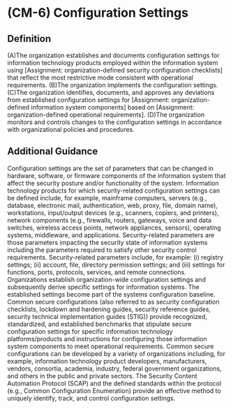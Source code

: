
# (CM-6) Configuration Settings

## Definition

(A)The organization establishes and documents configuration settings for information technology products employed within the information system using [Assignment: organization-defined security configuration checklists] that reflect the most restrictive mode consistent with operational requirements.
(B)The organization implements the configuration settings.
(C)The organization identifies, documents, and approves any deviations from established configuration settings for [Assignment: organization-defined information system components] based on [Assignment: organization-defined operational requirements].
(D)The organization monitors and controls changes to the configuration settings in accordance with organizational policies and procedures.

## Additional Guidance

Configuration settings are the set of parameters that can be changed in hardware, software, or firmware components of the information system that affect the security posture and/or functionality of the system. Information technology products for which security-related configuration settings can be defined include, for example, mainframe computers, servers (e.g., database, electronic mail, authentication, web, proxy, file, domain name), workstations, input/output devices (e.g., scanners, copiers, and printers), network components (e.g., firewalls, routers, gateways, voice and data switches, wireless access points, network appliances, sensors), operating systems, middleware, and applications. Security-related parameters are those parameters impacting the security state of information systems including the parameters required to satisfy other security control requirements. Security-related parameters include, for example: (i) registry settings; (ii) account, file, directory permission settings; and (iii) settings for functions, ports, protocols, services, and remote connections. Organizations establish organization-wide configuration settings and subsequently derive specific settings for information systems. The established settings become part of the systems configuration baseline. Common secure configurations (also referred to as security configuration checklists, lockdown and hardening guides, security reference guides, security technical implementation guides (STIG)) provide recognized, standardized, and established benchmarks that stipulate secure configuration settings for specific information technology platforms/products and instructions for configuring those information system components to meet operational requirements. Common secure configurations can be developed by a variety of organizations including, for example, information technology product developers, manufacturers, vendors, consortia, academia, industry, federal government organizations, and others in the public and private sectors. The Security Content Automation Protocol (SCAP) and the defined standards within the protocol (e.g., Common Configuration Enumeration) provide an effective method to uniquely identify, track, and control configuration settings.

